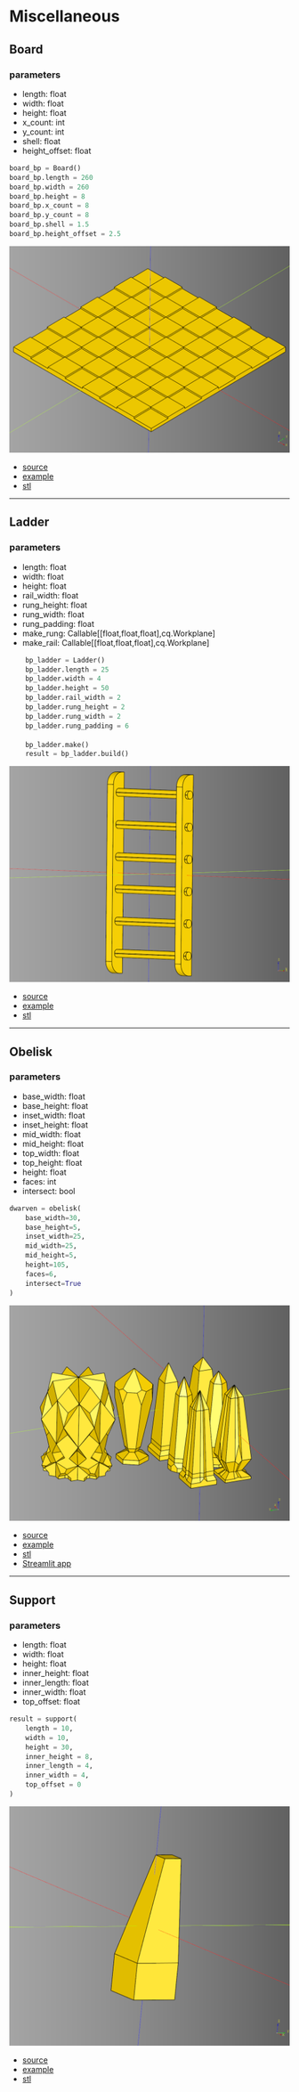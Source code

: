 # Miscellaneous

## Board
### parameters
* length: float
* width: float
* height: float
* x_count: int
* y_count: int
* shell: float
* height_offset: float

``` python
board_bp = Board()
board_bp.length = 260
board_bp.width = 260
board_bp.height = 8
board_bp.x_count = 8
board_bp.y_count = 8
board_bp.shell = 1.5
board_bp.height_offset = 2.5
```

![](image/misc/05.png)

* [source](../src/cqterrain/board.py)
* [example](../example/board.py)
* [stl](../stl/board_ex_full.stl)

---

## Ladder
### parameters
* length: float
* width: float
* height: float
* rail_width: float
* rung_height: float
* rung_width: float 
* rung_padding: float
* make_rung: Callable[[float,float,float],cq.Workplane]
* make_rail: Callable[[float,float,float],cq.Workplane]

``` python
    bp_ladder = Ladder()
    bp_ladder.length = 25
    bp_ladder.width = 4
    bp_ladder.height = 50
    bp_ladder.rail_width = 2
    bp_ladder.rung_height = 2
    bp_ladder.rung_width = 2
    bp_ladder.rung_padding = 6

    bp_ladder.make()
    result = bp_ladder.build()
```

![](image/misc/02.png)

* [source](../src/cqterrain/ladder.py)
* [example](../example/ladder.py)
* [stl](../stl/ladder.stl)

---

## Obelisk

### parameters
* base_width: float
* base_height: float
* inset_width: float
* inset_height: float
* mid_width: float
* mid_height: float
* top_width: float
* top_height: float
* height: float
* faces: int
* intersect: bool

``` python
dwarven = obelisk(
    base_width=30,
    base_height=5,
    inset_width=25,
    mid_width=25,
    mid_height=5,
    height=105,
    faces=6,
    intersect=True
)
```

![](image/misc/03.png)

* [source](../src/cqterrain/obelisk.py)
* [example](../example/obelisk.py)
* [stl](../stl/obelisk.stl)
* [Streamlit app](https://obeliskterrain.streamlit.app/)

---

## Support

### parameters
* length: float 
* width: float 
* height: float 
* inner_height: float 
* inner_length: float 
* inner_width: float 
* top_offset: float

``` python
result = support(
    length = 10, 
    width = 10, 
    height = 30, 
    inner_height = 8, 
    inner_length = 4, 
    inner_width = 4, 
    top_offset = 0
)
```

![](image/misc/04.png)

* [source](../src/cqterrain/support.py)
* [example](../example/support.py)
* [stl](../stl/support.stl)
